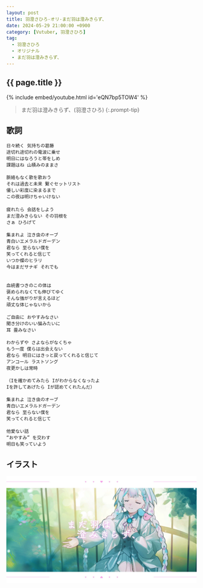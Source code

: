 ```yaml
---
layout: post
title: 羽澄さひろ-オリ-まだ羽は澄みきらず、
date: 2024-05-29 21:00:00 +0900
category: [Vutuber, 羽澄さひろ]
tag: 
  - 羽澄さひろ
  - オリジナル
  - まだ羽は澄みきらず、
---
```


## {{ page.title }}

{% include embed/youtube.html id='eQN7bp5TOW4' %}

> まだ羽は澄みきらず、(羽澄さひろ)
{:.prompt-tip}

## 歌詞

```
日々続く 気持ちの葛藤
途切れ途切れの電波に乗せ
明日にはなろうと帯をしめ
課題はね 山積みのままさ

脈絡もなく歌を歌おう
それは過去と未来 繋ぐセットリスト
優しい彩度に染まるまで
この夜は明けちゃいけない
　
疲れたら 会話をしよう
まだ澄みきらない その羽根を
さぁ ひろげて

集まれよ 泣き虫のオーブ
青白いエメラルドガーデン
君なら 至らない僕を
笑ってくれると信じて
いつか蝶のヒラリ
今はまだサナギ それでも


血統書つきのこの体は
褒められなくても伸びてゆく
そんな強がりが言えるほど
頑丈な体じゃないから

ご自由に おやすみなさい　
聞き分けのいい猫みたいに
耳 畳みなさい

わからずや さよならがなくちゃ
もう一度 僕らは出会えない
君なら 明日にはきっと戻ってくれると信じて
アンコール ラストソング
夜更かしは常時

（Iを確かめてみたら Iがわからなくなったよ
Iを許してあげたら Iが認めてくれたんだ）

集まれよ 泣き虫のオーブ
青白いエメラルドガーデン
君なら 至らない僕を
笑ってくれると信じて

他愛ない話
“おやすみ” を交わす
明日も笑っていよう

```

## イラスト

![まだ羽は澄みきらず、](/assets/img/vtuber/sahiro/まだ羽は澄みきらず、-羽澄さひろ.jpg)
